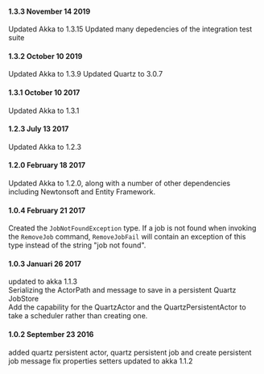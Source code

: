#### 1.3.3 November 14 2019 ####
Updated Akka to 1.3.15
Updated many depedencies of the integration test suite

#### 1.3.2 October 10 2019 ####
Updated Akka to 1.3.9
Updated Quartz to 3.0.7

#### 1.3.1 October 10 2017 ####
Updated Akka to 1.3.1

#### 1.2.3 July 13 2017 ####
Updated Akka to 1.2.3

#### 1.2.0 February 18 2017 ####
Updated Akka to 1.2.0, along with a number of other dependencies including Newtonsoft and Entity Framework.

#### 1.0.4 February 21 2017 ####
Created the `JobNotFoundException` type. If a job is not found when invoking the `RemoveJob` command, 
`RemoveJobFail` will contain an exception of this type instead of the string "job not found".


#### 1.0.3 Januari 26 2017 ####
updated to akka 1.1.3  
Serializing the ActorPath and message to save in a persistent Quartz JobStore  
Add the capability for the QuartzActor and the QuartzPersistentActor to take a scheduler rather than creating one.

#### 1.0.2 September 23 2016 ####
added quartz persistent actor, quartz persistent job and create persistent job message
fix properties setters
updated to akka 1.1.2
